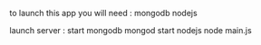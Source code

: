 to launch this app you will need :
	mongodb
	nodejs


launch server :
	start mongodb
		mongod
	start nodejs
		node main.js